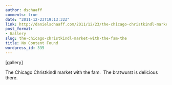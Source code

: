 ```yaml
---
author: dschaaff
comments: true
date: "2011-12-23T19:13:32Z"
link: http://danielschaaff.com/2011/12/23/the-chicago-christkindl-market-with-the-fam-the/
post_format:
- Gallery
slug: the-chicago-christkindl-market-with-the-fam-the
title: No Content Found
wordpress_id: 335
---
```


[gallery]


The Chicago Christkindl market with the fam.  The bratwurst is delicious there.
